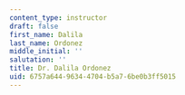 ```yaml
---
content_type: instructor
draft: false
first_name: Dalila
last_name: Ordonez
middle_initial: ''
salutation: ''
title: Dr. Dalila Ordonez
uid: 6757a644-9634-4704-b5a7-6be0b3ff5015
---
```


